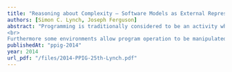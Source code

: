 ```yaml
---
title: "Reasoning about Complexity – Software Models as External Representations"
authors: [Simon C. Lynch, Joseph Ferguson]
abstract: "Programming is traditionally considered to be an activity which aims only to produce a software artefact as its primary goal. With this view programming languages are simply the notations which define these artefacts. This paper examines the relationships between internal representations (mental models) and external representations (notations and other forms) arguing that program code behaves as an external representation in a similar way to mathematical or logical notations but with the added property that code can be executed and its notational consequences observed.
<br>
Furthermore some environments allow program operation to be manipulated at run-time; we propose that these systems also operate as external representations and that programming language statements and their run-time environments can thereby be utilised as reasoning systems to promote the exploration and discovery of new understandings. In this context we consider NetLogo as a framework for reasoning about complex and emergent systems, evaluating its suitability from a representational perspective."
publishedAt: "ppig-2014"
year: 2014
url_pdf: "/files/2014-PPIG-25th-Lynch.pdf"
---
```

